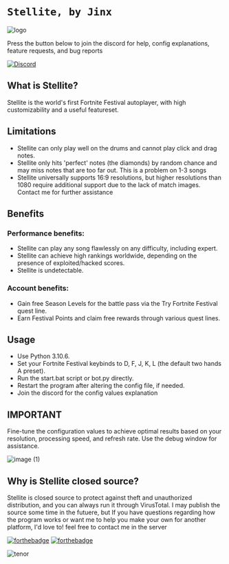# `Stellite, by Jinx`

![logo](https://github.com/JinxTheCatto/Stellite/assets/59938808/0933bfe3-dbf1-43c8-9c00-d4c168a66944)

Press the button below to join the discord for help, config explanations, feature requests, and bug reports

[![Discord](https://img.shields.io/discord/1203788041693429820?style=for-the-badge&color=7289da&logo=discord&logoColor=white)](https://discord.gg/bkWf3AqrEY)

## What is Stellite?
Stellite is the world's first Fortnite Festival autoplayer, with high customizability and a useful featureset.

## Limitations
- Stellite can only play well on the drums and cannot play click and drag notes.
- Stellite only hits 'perfect' notes (the diamonds) by random chance and may miss notes that are too far out. This is a problem on 1-3 songs
- Stellite universally supports 16:9 resolutions, but higher resolutions than 1080 require additional support due to the lack of match images. Contact me for further assistance

## Benefits
### Performance benefits:
- Stellite can play any song flawlessly on any difficulty, including expert.
- Stellite can achieve high rankings worldwide, depending on the presence of exploited/hacked scores.
- Stellite is undetectable.

### Account benefits:
- Gain free Season Levels for the battle pass via the Try Fortnite Festival quest line.
- Earn Festival Points and claim free rewards through various quest lines.

## Usage
- Use Python 3.10.6.
- Set your Fortnite Festival keybinds to D, F, J, K, L (the default two hands A preset).
- Run the start.bat script or bot.py directly.
- Restart the program after altering the config file, if needed.
- Join the discord for the config values explanation

## IMPORTANT
Fine-tune the configuration values to achieve optimal results based on your resolution, processing speed, and refresh rate. Use the debug window for assistance.

![image (1)](https://github.com/JinxTheCatto/Stellite/assets/59938808/48f38ccf-3072-41d3-b832-703070346735)

## Why is Stellite closed source?
Stellite is closed source to protect against theft and unauthorized distribution, and you can always run it through VirusTotal. I may publish the source some time in the futuere, but If you have questions regarding how the program works or want me to help you make your own for another platform, I'd love to! feel free to contact me in the server

[![forthebadge](https://forthebadge.com/images/badges/0-percent-optimized.svg)]([https://forthebadge.com](https://discord.gg/bkWf3AqrEY)) [![forthebadge](https://forthebadge.com/images/badges/ctrl-c-ctrl-v.svg)](https://discord.gg/bkWf3AqrEY)

![tenor](https://github.com/JinxTheCatto/Stellite/assets/59938808/f8d9a998-575e-4e94-baa3-dad5102d9f5e)
